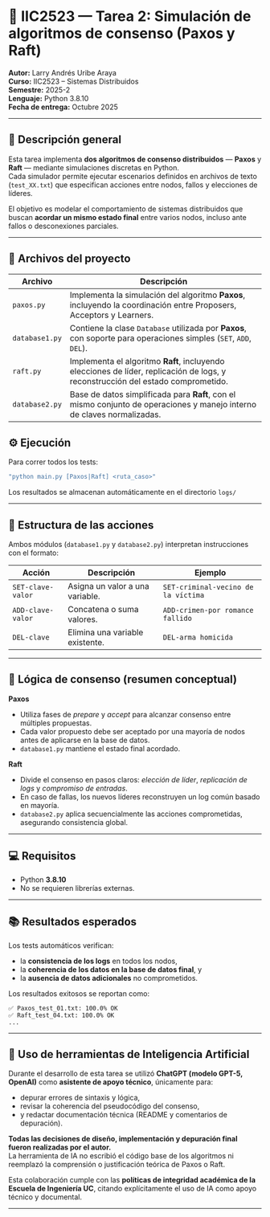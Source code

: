 # 🧠 IIC2523 — Tarea 2: Simulación de algoritmos de consenso (Paxos y Raft)

**Autor:** Larry Andrés Uribe Araya  
**Curso:** IIC2523 – Sistemas Distribuidos  
**Semestre:** 2025-2  
**Lenguaje:** Python 3.8.10  
**Fecha de entrega:** Octubre 2025

---

## 📘 Descripción general

Esta tarea implementa **dos algoritmos de consenso distribuidos** — **Paxos** y **Raft** — mediante simulaciones discretas en Python.  
Cada simulador permite ejecutar escenarios definidos en archivos de texto (`test_XX.txt`) que especifican acciones entre nodos, fallos y elecciones de líderes.

El objetivo es modelar el comportamiento de sistemas distribuidos que buscan **acordar un mismo estado final** entre varios nodos, incluso ante fallos o desconexiones parciales.

---

## 🧩 Archivos del proyecto

| Archivo | Descripción |
|----------|--------------|
| `paxos.py` | Implementa la simulación del algoritmo **Paxos**, incluyendo la coordinación entre Proposers, Acceptors y Learners. |
| `database1.py` | Contiene la clase `Database` utilizada por **Paxos**, con soporte para operaciones simples (`SET`, `ADD`, `DEL`). |
| `raft.py` | Implementa el algoritmo **Raft**, incluyendo elecciones de líder, replicación de logs, y reconstrucción del estado comprometido. |
| `database2.py` | Base de datos simplificada para **Raft**, con el mismo conjunto de operaciones y manejo interno de claves normalizadas. |


## ⚙️ Ejecución

Para correr todos los tests:

```bash
"python main.py [Paxos|Raft] <ruta_caso>" 
```




Los resultados se almacenan automáticamente en el directorio `logs/` 

---

## 🧩 Estructura de las acciones

Ambos módulos (`database1.py` y `database2.py`) interpretan instrucciones con el formato:

| Acción | Descripción | Ejemplo |
|--------|--------------|----------|
| `SET-clave-valor` | Asigna un valor a una variable. | `SET-criminal-vecino de la víctima` |
| `ADD-clave-valor` | Concatena o suma valores. | `ADD-crimen-por romance fallido` |
| `DEL-clave` | Elimina una variable existente. | `DEL-arma homicida` |

---

## 🧩 Lógica de consenso (resumen conceptual)

**Paxos**  
- Utiliza fases de *prepare* y *accept* para alcanzar consenso entre múltiples propuestas.  
- Cada valor propuesto debe ser aceptado por una mayoría de nodos antes de aplicarse en la base de datos.  
- `database1.py` mantiene el estado final acordado.

**Raft**  
- Divide el consenso en pasos claros: *elección de líder*, *replicación de logs* y *compromiso de entradas*.  
- En caso de fallas, los nuevos líderes reconstruyen un log común basado en mayoría.  
- `database2.py` aplica secuencialmente las acciones comprometidas, asegurando consistencia global.

---

## 💻 Requisitos

- Python **3.8.10**  
- No se requieren librerías externas.

---

## 📚 Resultados esperados

Los tests automáticos verifican:
- la **consistencia de los logs** en todos los nodos,  
- la **coherencia de los datos en la base de datos final**, y  
- la **ausencia de datos adicionales** no comprometidos.

Los resultados exitosos se reportan como:

```
✅ Paxos_test_01.txt: 100.0% OK
✅ Raft_test_04.txt: 100.0% OK
...
```

---

## 🤖 Uso de herramientas de Inteligencia Artificial

Durante el desarrollo de esta tarea se utilizó **ChatGPT (modelo GPT-5, OpenAI)** como **asistente de apoyo técnico**, únicamente para:

- depurar errores de sintaxis y lógica,  
- revisar la coherencia del pseudocódigo del consenso,  
- y redactar documentación técnica (README y comentarios de depuración).

**Todas las decisiones de diseño, implementación y depuración final fueron realizadas por el autor.**  
La herramienta de IA no escribió el código base de los algoritmos ni reemplazó la comprensión o justificación teórica de Paxos o Raft.

Esta colaboración cumple con las **políticas de integridad académica de la Escuela de Ingeniería UC**, citando explícitamente el uso de IA como apoyo técnico y documental.

---
